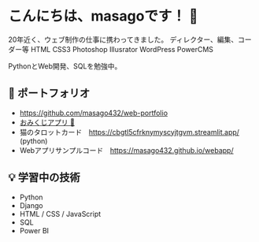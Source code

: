 # こんにちは、masagoです！ 👋

20年近く、ウェブ制作の仕事に携わってきました。
ディレクター、編集、コーダー等
HTML CSS3 Photoshop Illusrator WordPress PowerCMS 

PythonとWeb開発、SQLを勉強中。
## 🌸 ポートフォリオ
- https://github.com/masago432/web-portfolio
- [おみくじアプリ 🎴](https://masago432.github.io/omikuji-app/)  
- 猫のタロットカード　https://cbgtl5cfrknymyscyjtgvm.streamlit.app/ (python)
- Webアプリサンプルコード　https://masago432.github.io/webapp/

## 💡 学習中の技術
- Python
- Django
- HTML / CSS / JavaScript
- SQL
- Power BI

